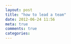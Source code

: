 ```yaml
---
layout: post
title: "how to lead a team"
date: 2012-06-24 11:56
meta: true
comments: true
categories:
---
```

